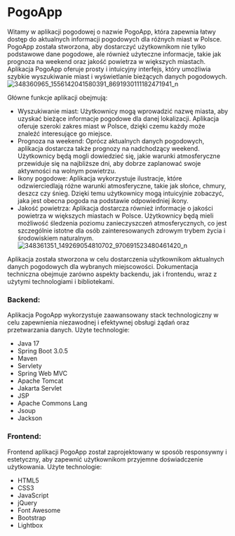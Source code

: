 # PogoApp
Witamy w aplikacji pogodowej o nazwie PogoApp,
która zapewnia łatwy dostęp do aktualnych informacji pogodowych dla różnych miast
w Polsce. PogoApp została stworzona, aby dostarczyć użytkownikom nie tylko
podstawowe dane pogodowe, ale również użyteczne informacje, takie jak prognoza na
weekend oraz jakość powietrza w większych miastach.
Aplikacja PogoApp oferuje prosty i intuicyjny interfejs, który umożliwia szybkie
wyszukiwanie miast i wyświetlanie bieżących danych pogodowych.
![348360965_1556142041580391_8691930111182471941_n](https://github.com/grupalab4/PogoApp/assets/58656716/d1c99816-3635-48d1-8e1d-94ec66dd2d52)

Główne funkcje aplikacji obejmują:
- Wyszukiwanie miast: Użytkownicy mogą wprowadzić nazwę miasta, aby
uzyskać bieżące informacje pogodowe dla danej lokalizacji. Aplikacja oferuje
szeroki zakres miast w Polsce, dzięki czemu każdy może znaleźć interesujące go
miejsce.
- Prognoza na weekend: Oprócz aktualnych danych pogodowych, aplikacja
dostarcza także prognozy na nadchodzący weekend. Użytkownicy będą mogli
dowiedzieć się, jakie warunki atmosferyczne przewiduje się na najbliższe dni,
aby dobrze zaplanować swoje aktywności na wolnym powietrzu.
- Ikony pogodowe: Aplikacja wykorzystuje ilustracje, które odzwierciedlają różne
warunki atmosferyczne, takie jak słońce, chmury, deszcz czy śnieg. Dzięki temu
użytkownicy mogą intuicyjnie zobaczyć, jaka jest obecna pogoda na podstawie
odpowiedniej ikony.
- Jakość powietrza: Aplikacja dostarcza również informacje o jakości powietrza w
większych miastach w Polsce. Użytkownicy będą mieli możliwość śledzenia
poziomu zanieczyszczeń atmosferycznych, co jest szczególnie istotne dla osób
zainteresowanych zdrowym trybem życia i środowiskiem naturalnym.
![348361351_149269054810702_970691523480461420_n](https://github.com/grupalab4/PogoApp/assets/58656716/42ac6155-d69a-4335-ada3-d75f2eb88878)

Aplikacja została stworzona w celu dostarczenia użytkownikom aktualnych danych pogodowych dla wybranych miejscowości. Dokumentacja techniczna obejmuje zarówno aspekty backendu, jak i frontendu, wraz z użytymi technologiami i bibliotekami.

### Backend:

Aplikacja PogoApp wykorzystuje zaawansowany stack technologiczny w celu zapewnienia niezawodnej i efektywnej obsługi żądań oraz przetwarzania danych. Użyte technologie:
- Java 17
- Spring Boot 3.0.5
- Maven
- Servlety
- Spring Web MVC
- Apache Tomcat
- Jakarta Servlet
- JSP
- Apache Commons Lang
- Jsoup
- Jackson

### Frontend:

Frontend aplikacji PogoApp został zaprojektowany w sposób responsywny i estetyczny, aby zapewnić użytkownikom przyjemne doświadczenie użytkowania.
Użyte technologie:
- HTML5
- CSS3
- JavaScript
- jQuery
- Font Awesome
- Bootstrap
- Lightbox
